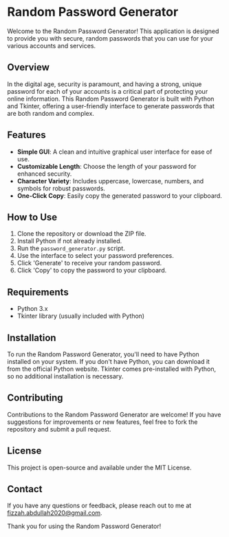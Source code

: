 # Random Password Generator

Welcome to the Random Password Generator! This application is designed to provide you with secure, random passwords that you can use for your various accounts and services.

## Overview

In the digital age, security is paramount, and having a strong, unique password for each of your accounts is a critical part of protecting your online information. This Random Password Generator is built with Python and Tkinter, offering a user-friendly interface to generate passwords that are both random and complex.

## Features

- **Simple GUI**: A clean and intuitive graphical user interface for ease of use.
- **Customizable Length**: Choose the length of your password for enhanced security.
- **Character Variety**: Includes uppercase, lowercase, numbers, and symbols for robust passwords.
- **One-Click Copy**: Easily copy the generated password to your clipboard.

## How to Use

1. Clone the repository or download the ZIP file.
2. Install Python if not already installed.
3. Run the `password_generator.py` script.
4. Use the interface to select your password preferences.
5. Click 'Generate' to receive your random password.
6. Click 'Copy' to copy the password to your clipboard.

## Requirements

- Python 3.x
- Tkinter library (usually included with Python)

## Installation

To run the Random Password Generator, you'll need to have Python installed on your system. If you don't have Python, you can download it from the official Python website. Tkinter comes pre-installed with Python, so no additional installation is necessary.

## Contributing

Contributions to the Random Password Generator are welcome! If you have suggestions for improvements or new features, feel free to fork the repository and submit a pull request.

## License

This project is open-source and available under the MIT License.

## Contact

If you have any questions or feedback, please reach out to me at fizzah.abdullah2020@gmail.com.

Thank you for using the Random Password Generator!


